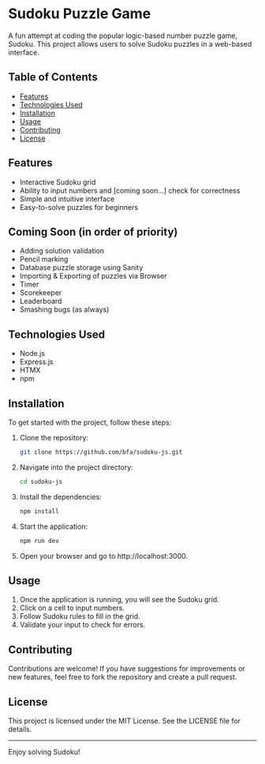 # Sudoku Puzzle Game

A fun attempt at coding the popular logic-based number puzzle game, Sudoku. This project allows users to solve Sudoku puzzles in a web-based interface.

## Table of Contents

- [Features](#features)
- [Technologies Used](#technologies-used)
- [Installation](#installation)
- [Usage](#usage)
- [Contributing](#contributing)
- [License](#license)

## Features

- Interactive Sudoku grid
- Ability to input numbers and [coming soon...] check for correctness
- Simple and intuitive interface
- Easy-to-solve puzzles for beginners

## Coming Soon (in order of priority)
- Adding solution validation
- Pencil marking
- Database puzzle storage using Sanity
- Importing & Exporting of puzzles via Browser
- Timer
- Scorekeeper
- Leaderboard
- Smashing bugs (as always)

## Technologies Used

- Node.js
- Express.js
- HTMX
- npm

## Installation

To get started with the project, follow these steps:

1. Clone the repository:
   ```bash
   git clone https://github.com/bfa/sudoku-js.git
   ```
2. Navigate into the project directory:
   ```bash
   cd sudoku-js
   ```
3. Install the dependencies:
   ```bash
   npm install
   ```
4. Start the application:
   ```bash
   npm run dev
   ```
5. Open your browser and go to http://localhost:3000.

## Usage
1. Once the application is running, you will see the Sudoku grid.
2. Click on a cell to input numbers.
3. Follow Sudoku rules to fill in the grid.
4. Validate your input to check for errors.

## Contributing
Contributions are welcome! If you have suggestions for improvements or new features, feel free to fork the repository and create a pull request.

## License
This project is licensed under the MIT License. See the LICENSE file for details.

---

Enjoy solving Sudoku!



